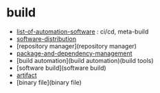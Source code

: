 # build

-   [list-of-automation-software](https://en.wikipedia.org/wiki/List_of_build_automation_software) : ci/cd, meta-build
-   [software-distribution](software-distribution)
-   [repository manager](repository manager)
-   [package-and-dependency-management](package-and-dependency-management)
-   [build automation](build automation)(build tools)
-   [software build](software build)
-   [artifact](artifact)
-   [binary file](binary file)
